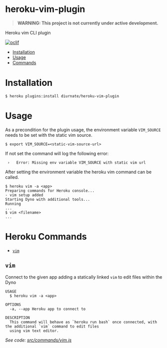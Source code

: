 heroku-vim-plugin
============

> **WARNING: This project is not currently under active development.**

Heroku vim CLI plugin

[![oclif](https://img.shields.io/badge/cli-oclif-brightgreen.svg)](https://oclif.io)

<!-- toc -->
* [Installation](#installation)
* [Usage](#usage)
* [Commands](#commands)
<!-- tocstop -->

# Installation
<!-- installation -->
```sh-session
$ heroku plugins:install diurnate/heroku-vim-plugin
```
<!-- installationstop -->

# Usage
<!-- usage -->
As a precondition for the plugin usage, the environment variable `VIM_SOURCE` needs to be set with the static vim source.
```sh-session
$ export VIM_SOURCE=<static-vim-source-url>
```
If not set the command will log the following error:
```sh-session
 ›   Error: Missing env variable VIM_SOURCE with static vim url
```

After setting the environment variable the heroku vim command can be called.
```sh-session
$ heroku vim -a <app>
Preparing commands for Heroku console...
- vim setup added
Starting Dyno with additional tools...
Running
...
$ vim <filename>
...
```
<!-- usagestop -->

# Heroku Commands
<!-- commands -->
* [`vim`](#vim)

## `vim`

Connect to the given app adding a statically linked `vim` to edit files within the Dyno

```
USAGE
  $ heroku vim -a <app>

OPTIONS
  -a, --app Heroku app to connect to

DESCRIPTION
  This command will behave as `heroku run bash` once connected, with the additional `vim` command to edit files
  using vim text editor.
```

_See code: [src/commands/vim.js](https://github.com/diurnate/heroku-vim-plugin/src/commands/vim.js)_
<!-- commandsstop -->
